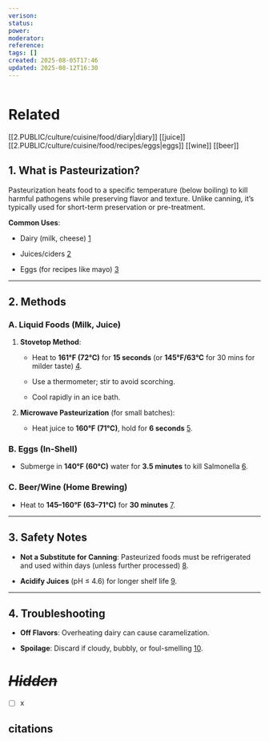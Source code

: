 ```yaml
---
verison: 
status: 
power: 
moderator: 
reference: 
tags: []
created: 2025-08-05T17:46
updated: 2025-08-12T16:30
---
```

```table-of-contents
```

# Related
[[2.PUBLIC/culture/cuisine/food/diary|diary]]
[[juice]]
[[2.PUBLIC/culture/cuisine/food/recipes/eggs|eggs]]
[[wine]]
[[beer]]

## **1. What is Pasteurization?**

Pasteurization heats food to a specific temperature (below boiling) to kill harmful pathogens while preserving flavor and texture. Unlike canning, it’s typically used for short-term preservation or pre-treatment.

**Common Uses**:

- Dairy (milk, cheese) [1](https://www.fda.gov/food/buy-store-serve-safe-food/dangers-raw-milk-unpasteurized-milk-can-pose-serious-health-risk)
    
- Juices/ciders [2](https://nchfp.uga.edu/how/can_06/pasteurizing_juice.html)
    
- Eggs (for recipes like mayo) [3](https://www.fsis.usda.gov/food-safety/safe-food-handling-and-preparation/eggs/egg-products-and-food-safety)
    

---

## **2. Methods**

### **A. Liquid Foods (Milk, Juice)**

1. **Stovetop Method**:
    
    - Heat to **161°F (72°C)** for **15 seconds** (or **145°F/63°C** for 30 mins for milder taste) [4](https://www.cdc.gov/foodsafety/communication/home-pasteurization.html).
        
    - Use a thermometer; stir to avoid scorching.
        
    - Cool rapidly in an ice bath.
        
2. **Microwave Pasteurization** (for small batches):
    
    - Heat juice to **160°F (71°C)**, hold for **6 seconds** [5](https://nchfp.uga.edu/how/can_06/pasteurizing_juice.html).
        

### **B. Eggs (In-Shell)**

- Submerge in **140°F (60°C)** water for **3.5 minutes** to kill Salmonella [6](https://extension.umn.edu/preserving-and-preparing/pasteurizing-eggs-home).
    

### **C. Beer/Wine (Home Brewing)**

- Heat to **145–160°F (63–71°C)** for **30 minutes** [7](https://extension.psu.edu/pasteurization-of-home-preserved-foods).
    

---

## **3. Safety Notes**

- **Not a Substitute for Canning**: Pasteurized foods must be refrigerated and used within days (unless further processed) [8](https://www.extension.iastate.edu/news/2009/mar/100201.htm).
    
- **Acidify Juices** (pH ≤ 4.6) for longer shelf life [9](https://nchfp.uga.edu/how/can_06/pasteurizing_juice.html).
    

---

## **4. Troubleshooting**

- **Off Flavors**: Overheating dairy can cause caramelization.
    
- **Spoilage**: Discard if cloudy, bubbly, or foul-smelling [10](https://www.foodsafety.gov/food-safety-charts/food-safety-during-power-outage).
# *~~Hidden~~*
- [ ] x

## citations